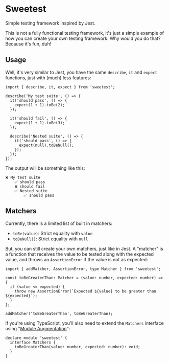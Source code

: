 # Sweetest

Simple testing framework inspired by Jest.

This is not a fully functional testing framework, it's just a simple example of how you can create your own testing framework.
Why would you do that? Because it's fun, duh!

## Usage

Well, it's very similar to Jest, you have the same `describe`, `it` and `expect` functions, just with (much) less features:

```TS
import { describe, it, expect } from 'sweetest';

describe('My test suite', () => {
  it('should pass', () => {
    expect(1 + 1).toBe(2);
  });

  it('should fail', () => {
    expect(1 + 1).toBe(3);
  });

  describe('Nested suite', () => {
    it('should pass', () => {
      expect(null).toBeNull();
    });
  });
});
```

The output will be something like this:

```
❌ My test suite
	✅ should pass
    ❌ should fail
    ✅ Nested suite
        ✅ should pass
```

## Matchers

Currently, there is a limited list of built in matchers:

- `toBe(value)`: Strict equality with `value`
- `toBeNull()`: Strict equality with `null`

But, you can still create your own matchers, just like in Jest.
A "matcher" is a function that receives the value to be tested along with the expected value, and throws an `AssertionError` if the value is not as expected:

```TS
import { addMatcher, AssertionError, type Matcher } from 'sweetest';

const toBeGreaterThan: Matcher = (value: number, expected: number) => {
  if (value <= expected) {
    throw new AssertionError(`Expected ${value} to be greater than ${expected}`);
  }
};

addMatcher('toBeGreaterThan', toBeGreaterThan);
```

If you're using TypeScript, you'll also need to extend the `Matchers` interface using "[Module Augmentation](https://www.typescriptlang.org/docs/handbook/declaration-merging.html#module-augmentation)":

```TS
declare module 'sweetest' {
  interface Matchers {
    toBeGreaterThan(value: number, expected: number): void;
  }
}
```
